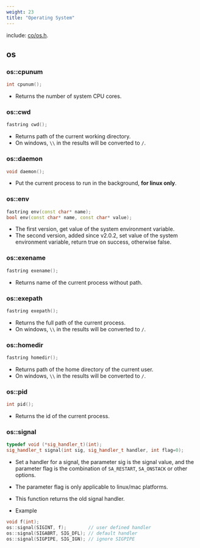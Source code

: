 ```yaml
---
weight: 23
title: "Operating System"
---
```


include: [co/os.h](https://github.com/idealvin/co/blob/master/include/co/os.h).


## os


### os::cpunum


```cpp
int cpunum();
```


- Returns the number of system CPU cores.





### os::cwd


```cpp
fastring cwd();
```


- Returns path of the current working directory.
- On windows, `\\` in the results will be converted to `/`.





### os::daemon


```cpp
void daemon();
```


- Put the current process to run in the background, **for linux only**.





### os::env


```cpp
fastring env(const char* name);
bool env(const char* name, const char* value);
```


- The first version, get value of the system environment variable.
- The second version, added since v2.0.2, set value of the system environment variable, return true on success, otherwise false.





### os::exename


```cpp
fastring exename();
```


- Returns name of the current process without path.





### os::exepath


```cpp
fastring exepath();
```


- Returns the full path of the current process.
- On windows, `\\` in the results will be converted to `/`.





### os::homedir


```cpp
fastring homedir();
```


- Returns path of the home directory of the current user.
- On windows, `\\` in the results will be converted to `/`.





### os::pid


```cpp
int pid();
```


- Returns the id of the current process.





### os::signal


```cpp
typedef void (*sig_handler_t)(int);
sig_handler_t signal(int sig, sig_handler_t handler, int flag=0);
```


- Set a handler for a signal, the parameter sig is the signal value, and the parameter flag is the combination of `SA_RESTART`, `SA_ONSTACK` or other options.
- The parameter flag is only applicable to linux/mac platforms.
- This function returns the old signal handler.



- Example



```cpp
void f(int);
os::signal(SIGINT, f);        // user defined handler
os::signal(SIGABRT, SIG_DFL); // default handler
os::signal(SIGPIPE, SIG_IGN); // ignore SIGPIPE
```
